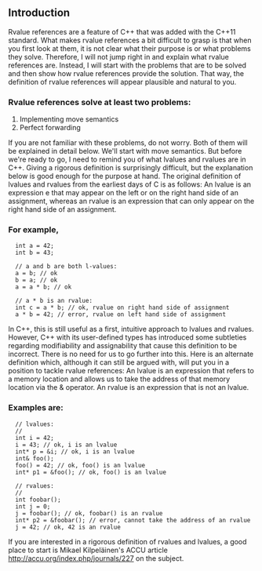 ## Introduction
Rvalue references are a feature of C++ that was added with the C++11 standard. 
What makes rvalue references a bit difficult to grasp is that when you first look at them, 
it is not clear what their purpose is or what problems they solve. 
Therefore, I will not jump right in and explain what rvalue references are. Instead, I will start with the problems that are to be solved and then show how rvalue references provide the solution. That way, the definition of rvalue references will appear plausible and natural to you.

### Rvalue references solve at least two problems:

1. Implementing move semantics
2. Perfect forwarding

If you are not familiar with these problems, do not worry. 
Both of them will be explained in detail below. We'll start with move semantics. 
But before we're ready to go, I need to remind you of what lvalues and rvalues are in C++. 
Giving a rigorous definition is surprisingly difficult, but the explanation below is good enough for the purpose at hand.
The original definition of lvalues and rvalues from the earliest days of C is as follows: An lvalue is an expression e that may appear on the left or on the right hand side of an assignment, whereas an rvalue is an expression that can only appear on the right hand side of an assignment. 

### For example,
```
  int a = 42;
  int b = 43;

  // a and b are both l-values:
  a = b; // ok
  b = a; // ok
  a = a * b; // ok

  // a * b is an rvalue:
  int c = a * b; // ok, rvalue on right hand side of assignment
  a * b = 42; // error, rvalue on left hand side of assignment
```

In C++, this is still useful as a first, intuitive approach to lvalues and rvalues. However, C++ with its user-defined types has introduced some subtleties regarding modifiability and assignability that cause this definition to be incorrect. There is no need for us to go further into this. Here is an alternate definition which, although it can still be argued with, will put you in a position to tackle rvalue references: An lvalue is an expression that refers to a memory location and allows us to take the address of that memory location via the & operator. An rvalue is an expression that is not an lvalue. 
### Examples are:
```
  // lvalues:
  //
  int i = 42;
  i = 43; // ok, i is an lvalue
  int* p = &i; // ok, i is an lvalue
  int& foo();
  foo() = 42; // ok, foo() is an lvalue
  int* p1 = &foo(); // ok, foo() is an lvalue

  // rvalues:
  //
  int foobar();
  int j = 0;
  j = foobar(); // ok, foobar() is an rvalue
  int* p2 = &foobar(); // error, cannot take the address of an rvalue
  j = 42; // ok, 42 is an rvalue
```
If you are interested in a rigorous definition of rvalues and lvalues, a good place to start is Mikael Kilpeläinen's ACCU article http://accu.org/index.php/journals/227 on the subject.
